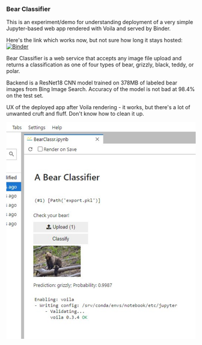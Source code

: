 ### Bear Classifier

This is an experiment/demo for understanding deployment of a very simple Jupyter-based web app rendered with Voila and served by Binder.

Here's the link which works now, but not sure how long it stays hosted:
[![Binder](https://mybinder.org/badge_logo.svg)](https://mybinder.org/v2/gh/GeneChalfant/Bear-Classr/HEAD?labpath=BearClassr.ipynb)

Bear Classifier is a web service that accepts any image file upload and returns a classification as one of four types of bear, grizzly, black, teddy, or polar.

Backend is a ResNet18 CNN model trained on 378MB of labeled bear images from Bing Image Search. Accuracy of the model is not bad at 98.4% on the test set.

UX of the deployed app after Voila rendering - it works, but there's a lot of unwanted cruft and fluff. Don't know how to clean it up.

![Bear Classr screenshot](BearClassr.jpg)
